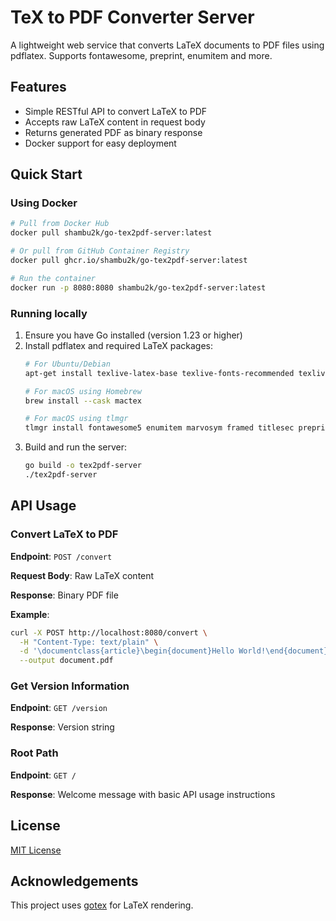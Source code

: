 # TeX to PDF Converter Server

A lightweight web service that converts LaTeX documents to PDF files using pdflatex. Supports fontawesome, preprint, enumitem and more.

## Features

- Simple RESTful API to convert LaTeX to PDF
- Accepts raw LaTeX content in request body
- Returns generated PDF as binary response
- Docker support for easy deployment

## Quick Start

### Using Docker

```bash
# Pull from Docker Hub
docker pull shambu2k/go-tex2pdf-server:latest

# Or pull from GitHub Container Registry
docker pull ghcr.io/shambu2k/go-tex2pdf-server:latest

# Run the container
docker run -p 8080:8080 shambu2k/go-tex2pdf-server:latest
```

### Running locally

1. Ensure you have Go installed (version 1.23 or higher)
2. Install pdflatex and required LaTeX packages:
   ```bash
   # For Ubuntu/Debian
   apt-get install texlive-latex-base texlive-fonts-recommended texlive-latex-extra
   
   # For macOS using Homebrew
   brew install --cask mactex
   
   # For macOS using tlmgr
   tlmgr install fontawesome5 enumitem marvosym framed titlesec preprint fullpage
   ```
3. Build and run the server:
   ```bash
   go build -o tex2pdf-server
   ./tex2pdf-server
   ```

## API Usage

### Convert LaTeX to PDF

**Endpoint**: `POST /convert`

**Request Body**: Raw LaTeX content

**Response**: Binary PDF file

**Example**:
```bash
curl -X POST http://localhost:8080/convert \
  -H "Content-Type: text/plain" \
  -d '\documentclass{article}\begin{document}Hello World!\end{document}' \
  --output document.pdf
```

### Get Version Information

**Endpoint**: `GET /version`

**Response**: Version string

### Root Path

**Endpoint**: `GET /`

**Response**: Welcome message with basic API usage instructions

## License

[MIT License](LICENSE)

## Acknowledgements

This project uses [gotex](https://github.com/rwestlund/gotex) for LaTeX rendering.
